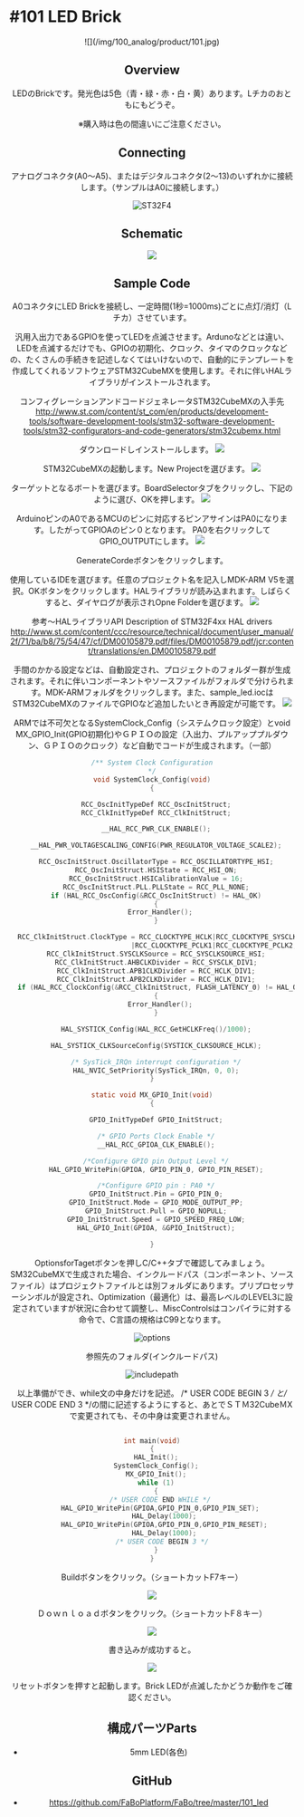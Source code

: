 # #101 LED Brick

<center>![](/img/100_analog/product/101.jpg)
<!--COLORME-->

## Overview
LEDのBrickです。発光色は5色（青・緑・赤・白・黄）あります。Lチカのおともにもどうぞ。

※購入時は色の間違いにご注意ください。

## Connecting
アナログコネクタ(A0〜A5)、またはデジタルコネクタ(2〜13)のいずれかに接続します。（サンプルはA0に接続します。）

![ST32F4](../img/ST32F4_s001.jpg)

## Schematic
![](/img/led101_schmatic.png)

## Sample Code
A0コネクタにLED Brickを接続し、一定時間(1秒=1000ms)ごとに点灯/消灯（Lチカ）させています。

汎用入出力であるGPIOを使ってLEDを点滅させます。Ardunoなどとは違い、LEDを点滅するだけでも、GPIOの初期化、クロック、タイマのクロックなどの、たくさんの手続きを記述しなくてはいけないので、自動的にテンプレートを作成してくれるソフトウェアSTM32CubeMXを使用します。それに伴いHALライブラリがインストールされます。

コンフィグレーションアンドコードジェネレータSTM32CubeMXの入手先
http://www.st.com/content/st_com/en/products/development-tools/software-development-tools/stm32-software-development-tools/stm32-configurators-and-code-generators/stm32cubemx.html

ダウンロードしインストールします。
![](../img/getSTM32Cube.png)


STM32CubeMXの起動します。New Projectを選びます。
![](/img/ST32CubeTitle.png)

ターゲットとなるボートを選びます。BoardSelectorタブをクリックし、下記のように選び、OKを押します。
![](/img/BoardSelector.png)

ArduinoピンのA0であるMCUのピンに対応するピンアサインはPA0になります。したがってGPIOAのピン０となります。
PA0を右クリックしてGPIO_OUTPUTにします。
![](/img/ST32CubeMX.png)

GenerateCordeボタンをクリックします。

使用しているIDEを選びます。任意のプロジェクト名を記入しMDK-ARM V5を選択。OKボタンをクリックします。HALライブラリが読み込まれます。しばらくすると、ダイヤログが表示されOpne Folderを選びます。
![](/img/ST32CubePJSet.png)

参考～HALライブラリAPI Description of STM32F4xx HAL drivers
http://www.st.com/content/ccc/resource/technical/document/user_manual/2f/71/ba/b8/75/54/47/cf/DM00105879.pdf/files/DM00105879.pdf/jcr:content/translations/en.DM00105879.pdf

手間のかかる設定などは、自動設定され、プロジェクトのフォルダー群が生成されます。それに伴いコンポーネントやソースファイルがフォルダで分けられます。MDK-ARMフォルダをクリックします。また、sample_led.iocはSTM32CubeMXのファイルでGPIOなど追加したいとき再設定が可能です。
![](/img/foldergen.png)

ARMでは不可欠となるSystemClock_Config（システムクロック設定）とvoid MX_GPIO_Init(GPIO初期化)やＧＰＩＯの設定（入出力、プルアッププルダウン、ＧＰＩＯのクロック）など自動でコードが生成されます。（一部）

```c
/** System Clock Configuration
*/
void SystemClock_Config(void)
{

  RCC_OscInitTypeDef RCC_OscInitStruct;
  RCC_ClkInitTypeDef RCC_ClkInitStruct;

  __HAL_RCC_PWR_CLK_ENABLE();

  __HAL_PWR_VOLTAGESCALING_CONFIG(PWR_REGULATOR_VOLTAGE_SCALE2);

  RCC_OscInitStruct.OscillatorType = RCC_OSCILLATORTYPE_HSI;
  RCC_OscInitStruct.HSIState = RCC_HSI_ON;
  RCC_OscInitStruct.HSICalibrationValue = 16;
  RCC_OscInitStruct.PLL.PLLState = RCC_PLL_NONE;
  if (HAL_RCC_OscConfig(&RCC_OscInitStruct) != HAL_OK)
  {
    Error_Handler();
  }

  RCC_ClkInitStruct.ClockType = RCC_CLOCKTYPE_HCLK|RCC_CLOCKTYPE_SYSCLK
                              |RCC_CLOCKTYPE_PCLK1|RCC_CLOCKTYPE_PCLK2;
  RCC_ClkInitStruct.SYSCLKSource = RCC_SYSCLKSOURCE_HSI;
  RCC_ClkInitStruct.AHBCLKDivider = RCC_SYSCLK_DIV1;
  RCC_ClkInitStruct.APB1CLKDivider = RCC_HCLK_DIV1;
  RCC_ClkInitStruct.APB2CLKDivider = RCC_HCLK_DIV1;
  if (HAL_RCC_ClockConfig(&RCC_ClkInitStruct, FLASH_LATENCY_0) != HAL_OK)
  {
    Error_Handler();
  }

  HAL_SYSTICK_Config(HAL_RCC_GetHCLKFreq()/1000);

  HAL_SYSTICK_CLKSourceConfig(SYSTICK_CLKSOURCE_HCLK);

  /* SysTick_IRQn interrupt configuration */
  HAL_NVIC_SetPriority(SysTick_IRQn, 0, 0);
}

static void MX_GPIO_Init(void)
{

  GPIO_InitTypeDef GPIO_InitStruct;

  /* GPIO Ports Clock Enable */
  __HAL_RCC_GPIOA_CLK_ENABLE();

  /*Configure GPIO pin Output Level */
  HAL_GPIO_WritePin(GPIOA, GPIO_PIN_0, GPIO_PIN_RESET);

  /*Configure GPIO pin : PA0 */
  GPIO_InitStruct.Pin = GPIO_PIN_0;
  GPIO_InitStruct.Mode = GPIO_MODE_OUTPUT_PP;
  GPIO_InitStruct.Pull = GPIO_NOPULL;
  GPIO_InitStruct.Speed = GPIO_SPEED_FREQ_LOW;
  HAL_GPIO_Init(GPIOA, &GPIO_InitStruct);

}


```

OptionsforTagetボタンを押しC/C++タブで確認してみましょう。SM32CubeMXで生成された場合、インクルードパス（コンポーネント、ソースファイル）はプロジェクトファイルとは別フォルダにあります。プリプロセッサーシンボルが設定され、Optimization（最適化）は、最高レベルのLEVEL3に設定されていますが状況に合わせて調整し、MiscControlsはコンパイラに対する命令で、C言語の規格はC99となります。

![options](../img/OptionsforTagetC++.png)


参照先のフォルダ(インクルードパス)


![includepath](../img/includepath.png)




以上準備ができ、while文の中身だけを記述。 /* USER CODE BEGIN 3 */ と/* USER CODE END 3 */の間に記述するようにすると、あとでＳＴＭ32CubeＭXで変更されても、その中身は変更されません。

```c

int main(void)
{
  HAL_Init();
  SystemClock_Config();
  MX_GPIO_Init();
  while (1)
  {
    /* USER CODE END WHILE */
    HAL_GPIO_WritePin(GPIOA,GPIO_PIN_0,GPIO_PIN_SET);
	  HAL_Delay(1000);
	  HAL_GPIO_WritePin(GPIOA,GPIO_PIN_0,GPIO_PIN_RESET);
	  HAL_Delay(1000);
     /* USER CODE BEGIN 3 */
  }
}

```

Buildボタンをクリック。（ショートカットF7キー）

<Build>![](../img/loadbuild0.png)

Ｄｏｗｎｌｏａｄボタンをクリック。（ショートカットF８キー）

<download>![](../img/loadbuild1.png)

書き込みが成功すると。

<sccess>![](../img/finish.png)

リセットボタンを押すと起動します。Brick LEDが点滅したかどうか動作をご確認ください。

## 構成パーツParts
- 5mm LED(各色)

## GitHub
- https://github.com/FaBoPlatform/FaBo/tree/master/101_led
